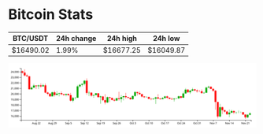 # Bitcoin Stats

BTC/USDT|24h change|24h high|24h low|
|---|---|---|---|
|$16490.02|1.99%|$16677.25|$16049.87|

<img src="./chart.svg">
